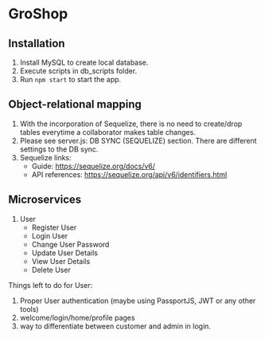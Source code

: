 # GroShop
## Installation
1. Install MySQL to create local database. 
2. Execute scripts in db_scripts folder.
3. Run `npm start` to start the app.

## Object-relational mapping
1. With the incorporation of Sequelize, there is no need to create/drop tables everytime a collaborator makes table changes. 
2. Please see server.js: DB SYNC (SEQUELIZE) section. There are different settings to the DB sync.
3. Sequelize links: 
    - Guide: https://sequelize.org/docs/v6/
    - API references: https://sequelize.org/api/v6/identifiers.html

## Microservices
1. User
    - Register User
    - Login User
    - Change User Password
    - Update User Details
    - View User Details
    - Delete User

Things left to do for User: 
1. Proper User authentication (maybe using PassportJS, JWT or any other tools)
2. welcome/login/home/profile pages
3. way to differentiate between customer and admin in login.



